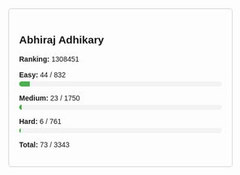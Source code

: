 <html lang="en">
<head>
 <meta charset="UTF-8">
 <meta name="viewport" content="width=device-width, initial-scale=1.0">
 <title>Statistics for Abhiraj Adhikary</title>
 <style>
   body {
     font-family: Arial, sans-serif;
     margin: 20px;
     padding: 0;
   }
   #stats {
     border: 1px solid #ccc;
     padding: 20px;
     border-radius: 5px;
     max-width: 400px;
   }
   .stat {
     margin-bottom: 15px;
   }
   .stat-label {
     font-weight: bold;
   }
   .progress-bar {
     background-color: #f3f3f3;
     border-radius: 5px;
     overflow: hidden;
     height: 10px;
     margin-top: 5px;
   }
   .progress {
     background-color: #4caf50; /* Green */
     height: 100%;
   }
 </style>
</head>
<body>
 <div id="stats" style="display: block;">
   <h2 id="name">Abhiraj Adhikary</h2>
   <div class="stat">
     <span class="stat-label">Ranking:</span>
     <span id="ranking">1308451</span>
   </div>
   <div class="stat">
     <span class="stat-label">Easy:</span>
     <span id="easy">44 / 832</span>
     <div class="progress-bar">
       <div class="progress" id="easy-progress" style="width: 5.29%;"></div>
     </div>
   </div>
   <div class="stat">
     <span class="stat-label">Medium:</span>
     <span id="medium">23 / 1750</span>
     <div class="progress-bar">
       <div class="progress" id="medium-progress" style="width: 1.31%;"></div>
     </div>
   </div>
   <div class="stat">
     <span class="stat-label">Hard:</span>
     <span id="hard">6 / 761</span>
     <div class="progress-bar">
       <div class="progress" id="hard-progress" style="width: 0.79%;"></div>
     </div>
   </div>
   <div class="stat">
     <span class="stat-label">Total:</span>
     <span id="total">73 / 3343</span>
   </div>
 </div>
</body>
</html>
